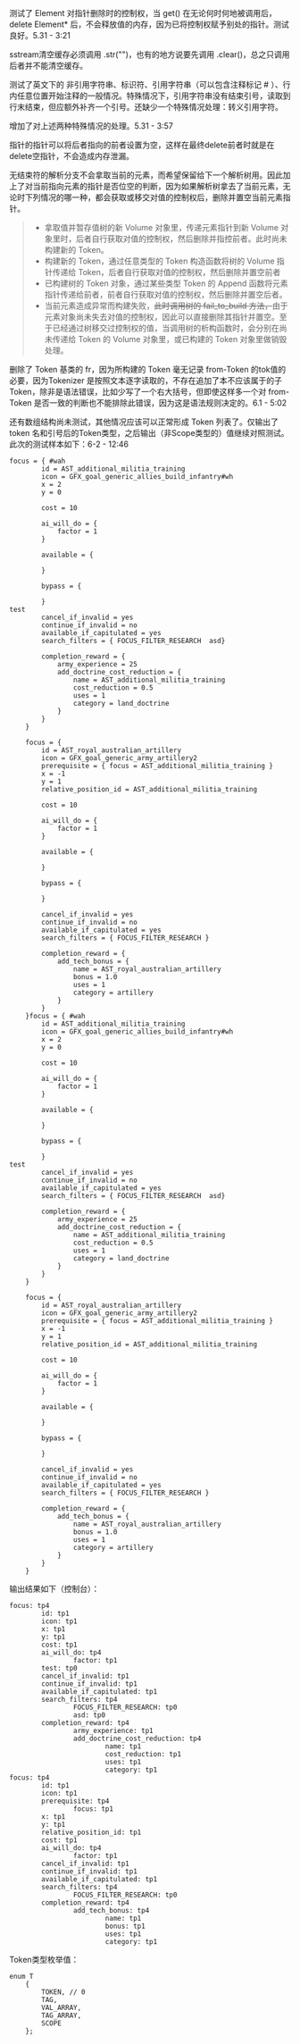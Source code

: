 测试了 Element 对指针删除时的控制权，当 get() 在无论何时何地被调用后，delete Element* 后，不会释放值的内存，因为已将控制权赋予别处的指针。测试良好。5.31 - 3:21

sstream清空缓存必须调用 .str("")，也有的地方说要先调用 .clear()，总之只调用后者并不能清空缓存。

测试了英文下的 非引用字符串、标识符、引用字符串（可以包含注释标记 # ）、行内任意位置开始注释的一般情况。特殊情况下，引用字符串没有结束引号，读取到行末结束，但应额外补齐一个引号。还缺少一个特殊情况处理：转义引用字符。

增加了对上述两种特殊情况的处理。5.31 - 3:57



指针的指针可以将后者指向的前者设置为空，这样在最终delete前者时就是在delete空指针，不会造成内存泄漏。



无结束符的解析分支不会拿取当前的元素，而希望保留给下一个解析树用。因此加上了对当前指向元素的指针是否位空的判断，因为如果解析树拿去了当前元素，无论时下列情况的哪一种，都会获取或移交对值的控制权后，删除并置空当前元素指针。

> + 拿取值并暂存值树的新 Volume 对象里，传递元素指针到新 Volume 对象里时，后者自行获取对值的控制权，然后删除并指控前者。此时尚未构建新的 Token。
> + 构建新的 Token，通过任意类型的 Token 构造函数将树的 Volume 指针传递给 Token，后者自行获取对值的控制权，然后删除并置空前者
> + 已构建树的 Token 对象，通过某些类型 Token 的 Append 函数将元素指针传递给前者，前者自行获取对值的控制权，然后删除并置空后者。
> + 当前元素造成异常而构建失败，~~此时调用树的 fail_to_build 方法，~~由于元素对象尚未失去对值的控制权，因此可以直接删除其指针并置空。至于已经通过树移交过控制权的值，当调用树的析构函数时，会分别在尚未传递给 Token 的 Volume 对象里，或已构建的 Token 对象里做销毁处理。



删除了 Token 基类的 fr，因为所构建的 Token 毫无记录 from-Token 的tok值的必要，因为Tokenizer 是按照文本逐字读取的，不存在追加了本不应该属于的子 Token，除非是语法错误，比如少写了一个右大括号，但即使这样多一个对 from-Token 是否一致的判断也不能排除此错误，因为这是语法规则决定的。6.1 - 5:02



还有数组结构尚未测试，其他情况应该可以正常形成 Token 列表了。仅输出了 token 名和引号后的Token类型，之后输出（非Scope类型的）值继续对照测试。此次的测试样本如下：6-2 - 12:46

```
focus = { #wah
		id = AST_additional_militia_training
		icon = GFX_goal_generic_allies_build_infantry#wh
		x = 2
		y = 0

		cost = 10

		ai_will_do = {
			factor = 1
		}

		available = {

		}
		
		bypass = {

		}
test
		cancel_if_invalid = yes
		continue_if_invalid = no
		available_if_capitulated = yes
		search_filters = { FOCUS_FILTER_RESEARCH  asd}

		completion_reward = {
			army_experience = 25
			add_doctrine_cost_reduction = {
				name = AST_additional_militia_training
				cost_reduction = 0.5
				uses = 1
				category = land_doctrine
			}
		}
	}

	focus = {
		id = AST_royal_australian_artillery
		icon = GFX_goal_generic_army_artillery2
		prerequisite = { focus = AST_additional_militia_training }
		x = -1
		y = 1
		relative_position_id = AST_additional_militia_training

		cost = 10

		ai_will_do = {
			factor = 1
		}

		available = {

		}
		
		bypass = {

		}

		cancel_if_invalid = yes
		continue_if_invalid = no
		available_if_capitulated = yes
		search_filters = { FOCUS_FILTER_RESEARCH }

		completion_reward = {
			add_tech_bonus = {
				name = AST_royal_australian_artillery
				bonus = 1.0
				uses = 1
				category = artillery
			}
		}
	}focus = { #wah
		id = AST_additional_militia_training
		icon = GFX_goal_generic_allies_build_infantry#wh
		x = 2
		y = 0

		cost = 10

		ai_will_do = {
			factor = 1
		}

		available = {

		}
		
		bypass = {

		}
test
		cancel_if_invalid = yes
		continue_if_invalid = no
		available_if_capitulated = yes
		search_filters = { FOCUS_FILTER_RESEARCH  asd}

		completion_reward = {
			army_experience = 25
			add_doctrine_cost_reduction = {
				name = AST_additional_militia_training
				cost_reduction = 0.5
				uses = 1
				category = land_doctrine
			}
		}
	}

	focus = {
		id = AST_royal_australian_artillery
		icon = GFX_goal_generic_army_artillery2
		prerequisite = { focus = AST_additional_militia_training }
		x = -1
		y = 1
		relative_position_id = AST_additional_militia_training

		cost = 10

		ai_will_do = {
			factor = 1
		}

		available = {

		}
		
		bypass = {

		}

		cancel_if_invalid = yes
		continue_if_invalid = no
		available_if_capitulated = yes
		search_filters = { FOCUS_FILTER_RESEARCH }

		completion_reward = {
			add_tech_bonus = {
				name = AST_royal_australian_artillery
				bonus = 1.0
				uses = 1
				category = artillery
			}
		}
	}
```

输出结果如下（控制台）：

```
focus: tp4
        id: tp1
        icon: tp1
        x: tp1
        y: tp1
        cost: tp1
        ai_will_do: tp4
                factor: tp1
        test: tp0
        cancel_if_invalid: tp1
        continue_if_invalid: tp1
        available_if_capitulated: tp1
        search_filters: tp4
                FOCUS_FILTER_RESEARCH: tp0
                asd: tp0
        completion_reward: tp4
                army_experience: tp1
                add_doctrine_cost_reduction: tp4
                        name: tp1
                        cost_reduction: tp1
                        uses: tp1
                        category: tp1
focus: tp4
        id: tp1
        icon: tp1
        prerequisite: tp4
                focus: tp1
        x: tp1
        y: tp1
        relative_position_id: tp1
        cost: tp1
        ai_will_do: tp4
                factor: tp1
        cancel_if_invalid: tp1
        continue_if_invalid: tp1
        available_if_capitulated: tp1
        search_filters: tp4
                FOCUS_FILTER_RESEARCH: tp0
        completion_reward: tp4
                add_tech_bonus: tp4
                        name: tp1
                        bonus: tp1
                        uses: tp1
                        category: tp1
```

Token类型枚举值：

```
enum T
	{
		TOKEN, // 0
		TAG,
		VAL_ARRAY,
		TAG_ARRAY,
		SCOPE
	};
```

